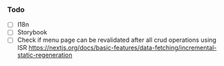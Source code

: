 ### Todo
- [ ] I18n
- [ ] Storybook
- [ ] Check if menu page can be revalidated after all crud operations using ISR https://nextjs.org/docs/basic-features/data-fetching/incremental-static-regeneration
